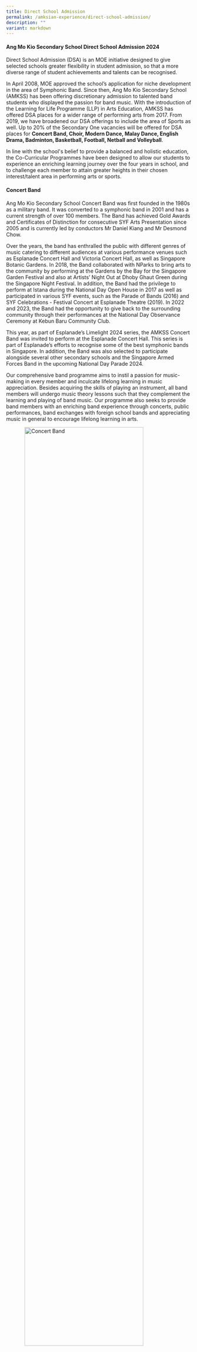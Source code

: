 ```yaml
---
title: Direct School Admission
permalink: /amksian-experience/direct-school-admission/
description: ""
variant: markdown
---
```

#### Ang Mo Kio Secondary School Direct School Admission 2024

Direct School Admission (DSA) is an MOE initiative designed to give selected schools greater flexibility in student admission, so that a more diverse range of student achievements and talents can be recognised.

  

In April 2008, MOE approved the school’s application for niche development in the area of Symphonic Band. Since then, Ang Mo Kio Secondary School (AMKSS) has been offering discretionary admission to talented band students who displayed the passion for band music. With the introduction of the Learning for Life Programme (LLP) in Arts Education, AMKSS has offered DSA places for a wider range of performing arts from 2017. From 2019, we have broadened our DSA offerings to include the area of Sports as well. Up to 20% of the Secondary One vacancies will be offered for DSA places for&nbsp;**Concert Band, Choir, Modern Dance, Malay Dance, English Drama, Badminton, Basketball, Football, Netball and Volleyball**.

  

In line with the school's belief to provide a balanced and holistic education, the Co-Curricular Programmes have been designed to allow our students to experience an enriching learning journey over the four years in school, and to challenge each member to attain greater heights in their chosen interest/talent area in performing arts or sports.

#### Concert Band

Ang Mo Kio Secondary School Concert Band was first founded in the 1980s as a military band. It was converted to a symphonic band in 2001 and has a current strength of over 100 members. The Band has achieved Gold Awards and Certificates of Distinction for consecutive SYF Arts Presentation since 2005 and is currently led by conductors Mr Daniel Kiang and Mr Desmond Chow.

  

Over the years, the band has enthralled the public with different genres of music catering to different audiences at various performance venues such as Esplanade Concert Hall and Victoria Concert Hall, as well as Singapore Botanic Gardens. In 2018, the Band collaborated with NParks to bring arts to the community by performing at the Gardens by the Bay for the Singapore Garden Festival and also at Artists’ Night Out at Dhoby Ghaut Green during the Singapore Night Festival.  In addition, the Band had the privilege to perform at Istana during the National Day Open House in 2017 as well as participated in various SYF events, such as the Parade of Bands (2016) and SYF Celebrations - Festival Concert at Esplanade Theatre (2019). In 2022 and 2023, the Band had the opportunity to give back to the surrounding community through their performances at the National Day Observance Ceremony at Kebun Baru Community Club.

This year, as part of Esplanade’s Limelight 2024 series, the AMKSS Concert Band was invited to perform at the Esplanade Concert Hall. This series is part of Esplanade’s efforts to recognise some of the best symphonic bands in Singapore. In addition, the Band was also selected to  participate alongside several other secondary schools and the Singapore Armed Forces Band in the upcoming National Day Parade 2024. 

  

Our comprehensive band programme aims to instil a passion for music-making in every member and inculcate lifelong learning in music appreciation. Besides acquiring the skills of playing an instrument, all band members will undergo music theory lessons such that they complement the learning and playing of band music. Our programme also seeks to provide band members with an enriching band experience through concerts, public performances, band exchanges with foreign school bands and appreciating music in general to encourage lifelong learning in arts.

<style>  
img {  
  display: block;  
  margin-left: auto;  
  margin-right: auto;  
}  
</style>  
<img src="/images/Band_DSA.jpg" alt="Concert Band" style="width:80%;">  
  

#### Choir

The 40-strong versatile Ang Mo Kio Secondary School Choir, comprising Soprano, Alto, and Baritone is helmed by talented chorister-conductor, Ms. Cherie Chai who is also a renown A Capella Trainer- Arranger-Producer, Music Director of professional choirs and 1st professional female vocal percussionist in Singapore. The choir achieved a Certificate of Distinction and Certificate of Accomplishment in SYF Arts Presentations in 2019 and 2023 respectively, and participated under Special Consideration in SYF 2021.

  

To hone our students’ vocal, personal and public presentation skills, the choir enthusiastically volunteers to perform on various public platforms; including choral exchanges with other schools, community and school events.  Opportunities to upskill are explored through vocal workshops, master classes and concerts every year. Theory sessions based on the ABRSM syllabus may also be carried out for the choir members to better equip them with useful music knowledge to appreciate the range and breadth of the world music that they are exposed to.

  

The Choir showcases its talents at various school events such as Awards Day, AMKsian Showcase and our school’s biennial event, the Night of Music, Arts and Dance (NOMAD). Prior to the COVID-19 years, the Choir held joint concert performances at public venues, such as “The Reason We Sing” and “The Reason We Sing II” with other school choirs as well as the Voices of Singapore Festival at CHIJmes in 2019.   

  

Besides singing, the Choir’s Executive Committee, under the guidance of the Choir Teachers and Mistress, organises activities to instill, develop and promote self-discipline, teamwork, confidence and commitment in our choristers.   Every chorister has a responsibility to serve both the Choir and the community; as led by the Choir's Executive Committee based on our philosophy that every AMKsian Chorister "Ever Strives Upwards - Semper Superne Nitens!"

<style>  
img {  
  display: block;  
  margin-left: auto;  
  margin-right: auto;  
}  
</style>  
<img src="/images/Choir_1_DSA.jpg" alt="Choir" style="width:80%;">  <br>
<img src="/images/Choir_2_DSA.jpg" alt="Choir" style="width:80%;">
  
#### Dance Club

The Dance Club specialises in 2 broad categories of dance, namely&nbsp;**Modern and Malay Dance**. Two external instructors, who are professionally-trained dancers, coach the two dance groups in the technical and artistic aspects of the dance. Through our yearly Dance auditions conducted at the start of the year, we hope to recruit members who are passionate about dance and are committed to undergo rigorous training to build on their flexibility, physical strength and stamina.

  

The&nbsp;**Modern Dance**&nbsp;group strives to nurture and develop versatile performers. Through dance, students are empowered to express their emotions and personal stories through movement and rhythm. The dance group achieved the Certificate of Distinction in 2015, 2019, 2021 and 2023 and the Certificate of Accomplishment in 2017 at the Singapore Youth Festival (SYF) Arts Presentation. The group also had the honour of performing for the SYF Opening Concert at Esplanade in 2016, the Istana Open House in 2022 and the Kebun Baru National Day Observance Ceremony in 2023. 

  

The&nbsp;**Malay Dance**&nbsp;consists of an exuberant group of students with passion in Malay Dance. We provide opportunities for students to learn and appreciate Malay Dance and culture. We aim to develop our students to be graceful dancers and disciplined students. The group achieved the Certificate of Distinction in 2015, 2017 and 2023 and the Certificate of Accomplishment in 2019 and 2021 at the SYF Arts Presentation.  

Through our dance programmes such as Schools Dance Exchange and Collaboration, we provide our students the opportunities to learn from other instructors as well as dancers from other schools. These programmes help build confidence in our students when performing on stage. Besides showcasing their skills to a variety of audiences, they will also be trained to think critically about artistic works, relate aesthetically, affectively and cognitively to the dance art form and the contexts of artistic works as well as explore and experiment with the art form.

<style>  
img {  
  display: block;  
  margin-left: auto;  
  margin-right: auto;  
}  
</style>  
<img src="/images/Modern_Dance_DSA.jpg" alt="Modern Dance" style="width:80%;">  
  
<br>

<style>  
img {  
  display: block;  
  margin-left: auto;  
  margin-right: auto;  
}  
</style>  
<img src="/images/Malay%20Dance.jpg" alt="Malay Dance" style="width:80%;"> <br> 
<img src="/images/Malay_Dance_DSA.jpg" alt="Malay Dance" style="width:80%;"> 
  

#### English Drama 

The Drama Club aims to cultivate professionalism among its members through diverse theatrical performances, providing each member with opportunities to engage in various roles. Members acquire valuable acting skills, stage presence, improvisation abilities, and collaborative teamwork essential for staging short performances. Moreover, members rotate leadership roles for warm-up sessions and games, fostering confidence and leadership skills. Our Drama students also perform at school events like Awards Day and Nomad (Night of Music and Dance) which are valuable opportunities for them to showcase their talents, build confidence, improve their stage presence, and develop their skills further. 

Our track record includes achieving the Certificate of Distinction in the Singapore Youth Festival (SYF) Arts Presentation in 2017 and 2019, and a Certificate of Accomplishment in 2021 and 2023. Additionally, from 2016 we have participated in re:ACT, a Theatre for Social Advocacy initiative by inwardBOUND in collaboration with charitable organisations, where secondary schools represented different causes culminating in a collective performance.


<style>  
img {  
  display: block;  
  margin-left: auto;  
  margin-right: auto;  
}  
</style>  
<img src="/images/English_Drama_DSA.jpg" alt="English Drama" style="width:80%;"><br>
<img src="/images/Dramaa.jpg" alt="English Drama" style="width:80%;">    

#### Badminton

Badminton – referred to by some as ‘The Fastest Racquet Sport in the World’ – requires agility, power, mental and physical prowess as well as endurance. Badminton places tremendous demands on those who practice the sport.
  

Ang Mo Kio Secondary School has made a name for herself in this tough but satisfying sport which hones delicate wrist-work skills, nimble footwork and perseverance. Team AMKSS trains thrice a week in order to help the students build badminton skills as well as their grit and persistence in getting things right.
  

Over the years, our team has consistently made our presence felt in the South Zone Inter School Badminton Tournament. In 2018, our B Division Boys and Girls fought hard to clinch third position.  The following year, our B Division Girls achieved fourth position. In 2021, our B Girls finished third and in 2022, emerged second in the South Zone Badminton Competition. This year, the B Division team fought hard and the boys made it into the quarter-finals of the National School Games (NSG) South Zone Championship. Against a group of strong opponents, the boys learnt perseverance and resilience as they stood their ground and gave their best. The experience was an enriching and meaningful one for them.
  

Team AMKSS seeks opportunities that enable our players and leaders to plan, organise and implement a variety of programmes to benefit both the school and community.  Annually, we organise a primary school badminton competition, the “AMKSS Invitational”, to promote the sport, encourage friendly sparring and help raise the standards of the sport amongst primary school students.  In addition, players assist in the coaching of students in Ang Mo Kio Primary School as part of our partnership and outreach efforts with our community. 

<style>  
img {  
  display: block;  
  margin-left: auto;  
  margin-right: auto;  
}  
</style>  
<img src="/images/Badmintonn.jpg" alt="Badminton" style="width:80%;"><br>  
<img src="/images/Badminton_DSA.jpg" alt="Badminton" style="width:80%;">
  


#### Volleyball

Ang Mo Kio’s Volleyball Team was established in 1999 and has grown from strength to strength over the 21 years.  The Team has consistently punched above its weight at the South Zone and National competitions, finishing among the top schools in both competitions.  In 2019, the B Girls and B Boys emerged 2nd and 4th respectively in the Zonal Championships.  Our B Girls finished third in 2021, and emerged runners-up in the 2022 South Zone Championship. In 2023, our C Boys came in 4th in the South Zone National School Games. Our Girls team is currently coached by Mr Teo Kee Theng and our Boys team is coached by Mr Leon Wong Fong Siang.  Over the years, the Team has produced talented individuals who went on to don National colours and represent the country.  In 2018, one of our girls, Seah Yun Zhen Desiree was selected to represent Singapore at the 2018 ASEAN Schools Games, while our alumni, Alicia Tan Kai Yun (graduate of 2017) represented Singapore at the 2018 Asian U19 Beach Volleyball Championships in Thailand. In 2023, Nadja Kim Schmidt (graduate of 2021) represented Singapore at the 32nd Southeast Asian Games.

Our Volleyball programme aims to develop and sustain our students’ skills, passion and interest in Volleyball. We also strive to achieve sustained excellence in zonal and national competitions.  And most importantly, we are driven to inculcate values such as teamwork, discipline and resilience in them. 

<style>  
img {  
  display: block;  
  margin-left: auto;  
  margin-right: auto;  
}  
</style>  
<img src="/images/Volleyball.jpg" alt="Volleyball" style="width:80%;">  

<br>
       
#### Football (Boys)

Football, “The Beautiful Game”, is watched and enjoyed by millions all over the world. It is no different in Ang Mo Kio Secondary School. AMKSS Football has come a long way and made a name for herself by nurturing several players who have gone on to play at the highest level in Singapore and overseas.  Singapore National Team Football players such as Shakir Hamzah and Zulfahmi Arifin are players who started their budding football journey in AMKSS. Both players were part of Young Lions squad in 2009 and 2010 respectively, progressing to the National Team which they are still a part of. Both have also gone on to play in foreign leagues in the region.

AMKSS Football team has always placed the importance of discipline, teamwork and sportsmanship in every training aspect; enabling the athletes to consistently perform at their maximum potential. Values are given utmost importance as we strongly feel that the right values should be the basic foundation in our students.

The AMKSS Football team emphasises on the sharpening of technical skills in the C Division Team. This is the period where athletes are given drills and practices to sharpen their technical skills which they have picked up in primary schools. The AMKSS Football team is currently coached by Coach Hairil Amin, an experienced coach who usually focuses on elite footballers at the youth level. Additionally, his experience in the local football scene is an added incentive for the team. The B Division Team, also coached by Coach Hairil Amin, a greater emphasis is based on tactical awareness coupled with continued development of their technical skills as well as building their strength and endurance to play at their level and match the opponents. Coach Hairil brings with him a vast amount of experience having worked with various age group teams, S-League teams and has a great ability to develop players and bring them to the next level.

Over the years, the B Division Football team has done well to get into the Top 4 placing for the South Zone Competitions as well as League 3 Championship, in 2016 and 2019 respectively. This year, the team got into the top 2 teams to qualify for the next round of League 3 Championship.

Additionally, the AMKSS Football works with primary schools such as Anderson Primary, where our students train together with the younger boys and guide them through the clinic session that is conducted by our school coaches. This promotes leadership and social skills in our students as well as building bonds with the primary school students who may look up to them as a source of positive influence. It is also one way for our boys to give back to society.

The team trains up to three times a week to help our athletes develop the necessary skill sets mentioned above and more importantly, mental resilience to face any possible challenges they face on and off the field.  Our Football training programme aims to develop and sustain our students’ skills and passion in the sport, hoping to instil pursuing their sports for life interest in the future. 
<style>  
img {  
  display: block;  
  margin-left: auto;  
  margin-right: auto;  
}  
</style>  
<img src="/images/dsa_football.jpg" alt="Football" style="width:80%;">

        
#### Basketball (Boys)

Basketball was reinstated as a full CCA in 2016. Having been a second CCA for many years, the school decided to start developing the boys from Secondary 1 due to the overwhelming interest shown by our students. The CCA stresses the importance of sportsmanship, fair play, respect, and excellence to enhance our athletes’ ability to perform at a higher level.  Our team trains up to three times a week to help students develop the necessary skill sets, physical fitness and more importantly, mental resilience to face all possible challenges they will face both on and off the court. 

The basketball team diligently orchestrated a series of basketball mini-competitions and friendly matches with schools across Singapore, aiming to cultivate camaraderie and enhance their competitive prowess. This strategic effort not only nurtured bonds of friendship within the basketball community but also served as a platform for honing our skills and refining our competitive edge. Additionally, the team is currently in the process of planning a mini-competition exclusively for selected primary schools, slated to occur towards the end of the year. This initiative is aimed at fostering the growth of basketball by promoting the sport among young boys and encouraging greater participation.

The team is currently coached by Mr. Nai Hai Kiat who has a wealth of experience in coaching schools as well as clubs in the local basketball league. Under his stewardship, we hope to take our boys to the next level in terms of their skills as well as game play. We also hope to develop our boys to challenge themselves with more established schools in the basketball arena. Our basketball programme aims to develop and sustain our students’ skills, passion, and interest in the sport. As we continue to strive for excellence in competitions, we are driven to develop leaders and inculcate values of discipline and resilience in all our students. 
<style>  
img {  
  display: block;  
  margin-left: auto;  
  margin-right: auto;  
}  
</style>  
<img src="/images/dsa_basketball.jpg" alt="Basketball" style="width:100%;">

#### Netball

At Ang Mo Kio Secondary School, netball is not just a sport but it strives to nurture students in personal growth in terms of character building and technical skills.

Our Netball CCA emphasises the values of sportsmanship, fair play, and respect above all else. We believe in nurturing not only talented athletes but also responsible and resilient individuals who embody these principles on and off the court.

In recent years, our netballers have clinched top positions in a very challenging South Zone Inter School Netball which boasts many of the netball powerhouses in the schools’ netball scesescene. In 2023, our C Division team emerged as second runner up and in 2024, the B Division team secured fourth position in the South Zone competition. Additionally,  our current Secondary 3 netballer, Stevlynn Carina Soh Xuan Yin represented the National Under-14 Team in the 12th International Youth Netball Challenge 2023 (IYNC) where she was exposed to a higher level of play with netball powerhouse countries such as Australia and South Africa.

Beyond competitive play, our netball programme is committed to giving back to the community. We expose our girls to planning and organising outreach initiatives such as school partnerships through netball carnivals and coaching of primary school students.

Our training programme goes beyond skills acquisition; it encourages players to think independently and creatively. By empowering them to express their opinions and explore alternative strategies, we foster a sense of confidence and adaptability that translates into effective decision-making on the court and in life. One can benefit from expert coaching, rigorous training sessions and competitive opportunities that elevate students’ potential on court. Our CCA hopes to develop fine young ladies who are ready to meet the challenges they will face in life long after they leave the courts.
<style>  
img {  
  display: block;  
  margin-left: auto;  
  margin-right: auto;  
}  
</style>  
<img src="/images/dsa_basketball.jpg" alt="Basketball" style="width:100%;">


“The selection criteria and process for the talent areas will be updated from early-May.
For more information on DSA-Sec, 
please refer to the MOE website at https://www.moe.gov.sg/dsa-sec”